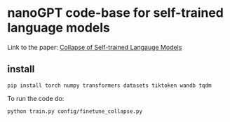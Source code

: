 
# nanoGPT code-base for self-trained language models

Link to the paper: [Collapse of Self-trained Langauge Models](https://openreview.net/forum?id=DeuBfEWyR4)
## install

```
pip install torch numpy transformers datasets tiktoken wandb tqdm
```

To run the code do:

```
python train.py config/finetune_collapse.py
```
